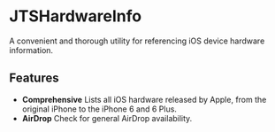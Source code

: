 JTSHardwareInfo
===============

A convenient and thorough utility for referencing iOS device hardware information.

## Features

- **Comprehensive** Lists all iOS hardware released by Apple, from the original iPhone to the iPhone 6 and 6 Plus.
- **AirDrop** Check for general AirDrop availability.
